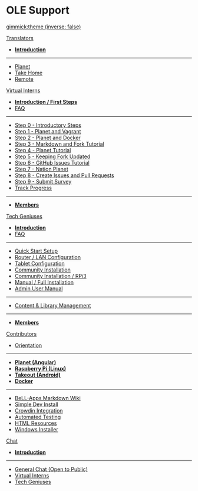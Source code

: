 <!-- Name of your wiki // Do NOT remove the leading `#` character.  -->

<!-- See additional notes below -->

# OLE Support

[gimmick:theme (inverse: false)](bootstrap)

[Translators]() <!-- Translation Support Program -->

  * [**Introduction**](pages/translators/la-introduction.md)
  - - - -
  * [Planet](https://crowdin.com/project/ole-planet/invite)
  * [Take Home](https://crowdin.com/project/take-home/invite)
  * [Remote](https://crowdin.com/project/treehousesremote/invite)

[Virtual Interns]() <!-- Intern Program -->

  * [**Introduction / First Steps**](pages/vi/vi-first-steps.md)
  * [FAQ](pages/vi/vi-faq.md)
  - - - -
  * [Step 0 - Introductory Steps](pages/vi/vi-first-steps.md#Step_0_-_Introductory_Steps)
  * [Step 1 - Planet and Vagrant](pages/vi/vi-planet-installation-vagrant.md)
  * [Step 2 - Planet and Docker](pages/vi/vi-planet-installation-and-configuration.md)
  * [Step 3 - Markdown and Fork Tutorial](pages/vi/vi-github-and-markdown.md)
  * [Step 4 - Planet Tutorial](pages/vi/vi-planetapps.md)
  * [Step 5 - Keeping Fork Updated](pages/vi/vi-github-and-repositories.md)
  * [Step 6 - GitHub Issues Tutorial](pages/vi/vi-github-issues.md)
  * [Step 7 - Nation Planet](pages/vi/vi-nation.md)
  * [Step 8 - Create Issues and Pull Requests](pages/vi/vi-first-steps.md#Step_8_-_Create_Issues_and_Pull_Requests)
  * [Step 9 - Submit Survey](pages/vi/vi-first-steps.md#Step_9_-_Submit_Survey)
  * [Track Progress](pages/vi/vi-track-progress.md)
  - - - -
  * [**Members**](pages/vi/vi-team.md)

[Tech Geniuses]() <!-- Tech Geniuses Program -->

  * [**Introduction**](pages/techgenius/tg-introduction.md)
  * [FAQ](pages/techgenius/tg-faq.md) <!-- This tg-faq.md needs to be written -->
  - - - -
  * [Quick Start Setup](pages/techgenius/tg-hardware-setup.md)
  * [Router / LAN Configuration](pages/techgenius/tg-router-config.md)
  * [Tablet Configuration](pages/techgenius/tg-tablet-config.md)
  * [Community Installation](pages/techgenius/tg-install.md)
  * [Community Installation / RPi3](pages/techgenius/tg-rp3-installation.md)
  * [Manual / Full Installation](pages/vi/vi-planet-installation.md)
  * [Admin User Manual](pages/techgenius/tg-planet-user-manual.md)
  - - - -
  * [Content & Library Management](pages/techgenius/tg-library-management.md)
  - - - -
  * [**Members**](pages/techgenius/tg-team.md)

[Contributors]() <!-- Moon-Shot Programs -->

  * [Orientation](pages/robots/rbts-intern-orientation.md)
  - - - -
  * [**Planet (Angular)**](pages/robots/rbts-angular.md)
  * [**Raspberry Pi (Linux)**](pages/robots/rbts-raspberry-pi.md)
  * [**Takeout (Android)**](pages/robots/rbts-takeout.md)
  * [**Docker**](pages/robots/rbts-docker.md)
  - - - -
  * [BeLL-Apps Markdown Wiki](https://raw.githack.com/open-learning-exchange/open-learning-exchange.github.io/bellapps/#!index.md)
  * [Simple Dev Install](pages/robots/rbts-simple-install.md)
  * [Crowdin Integration](pages/robots/rbts-crowdin-integration.md)
  * [Automated Testing](pages/robots/rbts-automated-testing.md)
  * [HTML Resources](pages/robots/rbts-html-resources.md)
  * [Windows Installer](pages/robots/rbts-inno-project.md)

[Chat]()

  * [**Introduction**](pages/vi/vi-chat.md)
  - - - -
  * [General Chat (Open to Public)](https://gitter.im/open-learning-exchange/chat)
  * [Virtual Interns](https://gitter.im/open-learning-exchange/interns)
  * [Tech Geniuses](https://gitter.im/open-learning-exchange/techgenius)

<!-- Default theme (Read: http://dynalon.github.io/mdwiki/#!customizing.md#Theme_chooser)  -->

<!-- Navigation (Read: http://dynalon.github.io/mdwiki/#!quickstart.md#Adding_a_navigation)  

A more complex navigation example:

[Menu Item 1]()

  * # SubMenu Heading 1
  * [SubMenu Item 1](pages/subitem1.md)
  * [SubMenu Item 2](pages/subitem2.md)
  - - - -
  * # SubMenu Heading 2
  * [SubMenu Item 3](pages/subitem3.md)
  - - - -
  * # SubMenu Heading 3
  * [SubMenu Item 3](pages/subitem3.md)

[Menu Item 2](pages/item2.md)

[Menu Item 3](pages/item3.md) -->
